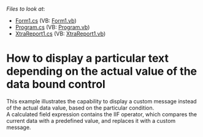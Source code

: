<!-- default file list -->
*Files to look at*:

* [Form1.cs](./CS/WindowsApplication1/Form1.cs) (VB: [Form1.vb](./VB/WindowsApplication1/Form1.vb))
* [Program.cs](./CS/WindowsApplication1/Program.cs) (VB: [Program.vb](./VB/WindowsApplication1/Program.vb))
* [XtraReport1.cs](./CS/WindowsApplication1/XtraReport1.cs) (VB: [XtraReport1.vb](./VB/WindowsApplication1/XtraReport1.vb))
<!-- default file list end -->
# How to display a particular text depending on the actual value of the data bound control


<p>This example illustrates the capability to display a custom message instead of the actual data value, based on the particular condition.<br />
A calculated field expression contains the IIF operator, which compares the current data with a predefined value, and replaces it with a custom message.</p>

<br/>


